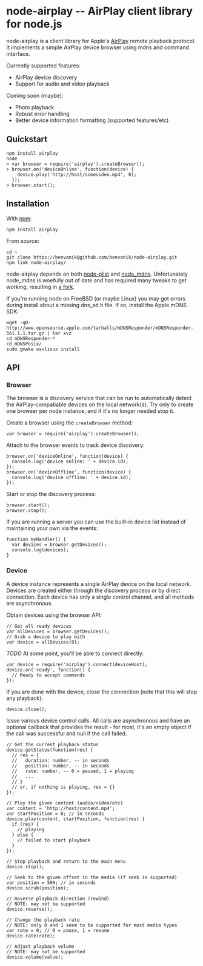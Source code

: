 node-airplay -- AirPlay client library for node.js
====================================

node-airplay is a client library for Apple's
[AirPlay](http://en.wikipedia.org/wiki/AirPlay) remote playback protocol.
It implements a simple AirPlay device browser using mdns and command interface.

Currently supported features:

* AirPlay device discovery
* Support for audio and video playback

Coming soon (maybe):

* Photo playback
* Robust error handling
* Better device information formatting (supported features/etc)

## Quickstart

    npm install airplay
    node
    > var browser = require('airplay').createBrowser();
    > browser.on('deviceOnline', function(device) {
        device.play('http://host/somevideo.mp4', 0);
      });
    > browser.start();

## Installation

With [npm](http://npmjs.org):

    npm install airplay

From source:

    cd ~
    git clone https://benvanik@github.com/benvanik/node-airplay.git
    npm link node-airplay/

node-airplay depends on both
[node-plist](https://github.com/TooTallNate/node-plist) and
[node_mdns](https://github.com/agnat/node_mdns). Unfortunately
node_mdns is woefully out of date and has required many tweaks to get working,
resulting in [a fork](https://github.com/benvanik/node_mdns).

If you're running node on FreeBSD (or maybe Linux) you may get errors during
install about a missing dns_sd.h file. If so, install the Apple mDNS SDK:

    wget -qO- http://www.opensource.apple.com/tarballs/mDNSResponder/mDNSResponder-561.1.1.tar.gz | tar xvz
    cd mDNSResponder-*
    cd mDNSPosix/
    sudo gmake os=linux install

## API

### Browser

The browser is a discovery service that can be run to automatically detect the
AirPlay-compatiable devices on the local network(s). Try only to create one
browser per node instance, and if it's no longer needed stop it.

Create a browser using the `createBrowser` method:

    var browser = require('airplay').createBrowser();

Attach to the browser events to track device discovery:

    browser.on('deviceOnline', function(device) {
      console.log('device online: ' + device.id);
    });
    browser.on('deviceOffline', function(device) {
      console.log('device offline: ' + device.id);
    });

Start or stop the discovery process:

    browser.start();
    browser.stop();

If you are running a server you can use the built-in device list instead of
maintaining your own via the events:

    function myHandler() {
      var devices = browser.getDevices();
      console.log(devices);
    }

### Device

A device instance represents a single AirPlay device on the local network.
Devices are created either through the discovery process or by direct
connection. Each device has only a single control channel, and all methods are
asynchronous.

Obtain devices using the browser API:

    // Get all ready devices
    var allDevices = browser.getDevices();
    // Grab a device to play with
    var device = allDevices[0];

*TODO* At some point, you'll be able to connect directly:

    var device = require('airplay').connect(deviceHost);
    device.on('ready', function() {
      // Ready to accept commands
    });

If you are done with the device, close the connection (note that this will stop
any playback):

    device.close();

Issue various device control calls. All calls are asynchronous and have an
optional callback that provides the result - for most, it's an empty object if
the call was successful and null if the call failed.

    // Get the current playback status
    device.getStatus(function(res) {
      // res = {
      //   duration: number, -- in seconds
      //   position: number, -- in seconds
      //   rate: number, -- 0 = paused, 1 = playing
      //   ...
      // }
      // or, if nothing is playing, res = {}
    });

    // Play the given content (audio/video/etc)
    var content = 'http://host/content.mp4';
    var startPosition = 0; // in seconds
    device.play(content, startPosition, function(res) {
      if (res) {
        // playing
      } else {
        // failed to start playback
      }
    });

    // Stop playback and return to the main menu
    device.stop();

    // Seek to the given offset in the media (if seek is supported)
    var position = 500; // in seconds
    device.scrub(position);

    // Reverse playback direction (rewind)
    // NOTE: may not be supported
    device.reverse();

    // Change the playback rate
    // NOTE: only 0 and 1 seem to be supported for most media types
    var rate = 0; // 0 = pause, 1 = resume
    device.rate(rate);

    // Adjust playback volume
    // NOTE: may not be supported
    device.volume(value);
